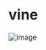 # vine
![image](https://user-images.githubusercontent.com/52027965/120344441-8ad71800-c334-11eb-98cc-5a2a50163298.png)
